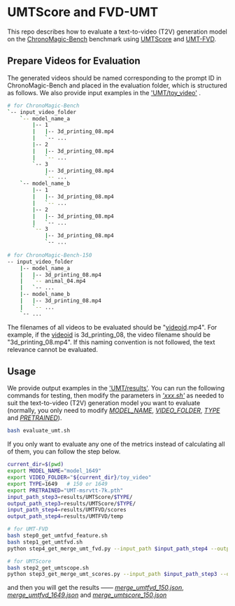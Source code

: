 # UMTScore and FVD-UMT
This repo describes how to evaluate a text-to-video (T2V) generation model on the [ChronoMagic-Bench](https://github.com/PKU-YuanGroup/ChronoMagic-Bench) benchmark using [UMTScore](https://github.com/llyx97/FETV-EVAL) and [UMT-FVD](https://github.com/llyx97/FETV-EVAL).

## Prepare Videos for Evaluation
The generated videos should be named corresponding to the prompt ID in ChronoMagic-Bench and placed in the evaluation folder, which is structured as follows. We also provide input examples in the ['UMT/toy_video'](https://github.com/PKU-YuanGroup/ChronoMagic-Bench/tree/main/UMT/toy_video) .

```bash
# for ChronoMagic-Bench
`-- input_video_folder
    `-- model_name_a
        |-- 1
        |   |-- 3d_printing_08.mp4
        |   `-- ...
        |-- 2
        |   |-- 3d_printing_08.mp4
        |   `-- ...
        `-- 3
            |-- 3d_printing_08.mp4
            `-- ...
    `-- model_name_b
        |-- 1
        |   |-- 3d_printing_08.mp4
        |   `-- ...
        |-- 2
        |   |-- 3d_printing_08.mp4
        |   `-- ...
        `-- 3
            |-- 3d_printing_08.mp4
            `-- ...
            
# for ChronoMagic-Bench-150
-- input_video_folder
    |-- model_name_a
    |   |-- 3d_printing_08.mp4
    |   `-- animal_04.mp4
    |   `-- ...
    |-- model_name_b
    |   |-- 3d_printing_08.mp4
    |   `-- ...
    `-- ...
```

The filenames of all videos to be evaluated should be "<u>videoid</u>.mp4". For example, if the <u>videoid</u> is 3d_printing_08, the video filename should be "3d_printing_08.mp4". If this naming convention is not followed, the text relevance cannot be evaluated.

## Usage
We provide output examples in the ['UMT/results'](https://github.com/PKU-YuanGroup/ChronoMagic-Bench/tree/main/UMT/results). You can run the following commands for testing, then modify the parameters in *<u>'xxx.sh'</u>* as needed to suit the text-to-video (T2V) generation model you want to evaluate (normally, you only need to modify *<u>MODEL_NAME</u>*, <u>*VIDEO_FOLDER*</u>, *<u>TYPE</u>* and *<u>PRETRAINED</u>*).

```bash
bash evaluate_umt.sh
```

If you only want to evaluate any one of the metrics instead of calculating all of them, you can follow the step below.

```bash
current_dir=$(pwd)
export MODEL_NAME="model_1649"
export VIDEO_FOLDER="${current_dir}/toy_video"
export TYPE=1649   # 150 or 1649
export PRETRAINED="UMT-msrvtt-7k.pth"
input_path_step3=results/UMTScore/$TYPE/
output_path_step3=results/UMTScore/$TYPE/
input_path_step4=results/UMTFVD/scores
output_path_step4=results/UMTFVD/temp

# for UMT-FVD
bash step0_get_umtfvd_feature.sh
bash step1_get_umtfvd.sh
python step4_get_merge_umt_fvd.py --input_path $input_path_step4 --output_path $output_path_step4

# for UMTScore
bash step2_get_umtscope.sh
python step3_get_merge_umt_scores.py --input_path $input_path_step3 --output_path $output_path_step3
```

and then you will get the results —— [*merge_umtfvd_150.json*](https://github.com/PKU-YuanGroup/ChronoMagic-Bench/blob/main/UMT/results/UMTFVD/scores/merge_umtfvd_150.json), [*merge_umtfvd_1649.json*](https://github.com/PKU-YuanGroup/ChronoMagic-Bench/blob/main/UMT/results/UMTFVD/scores/merge_umtfvd_1649.json) and [*merge_umtscore_150.json*](https://github.com/PKU-YuanGroup/ChronoMagic-Bench/blob/main/UMT/results/UMTScore/150/merge_umtscore_150.json)

